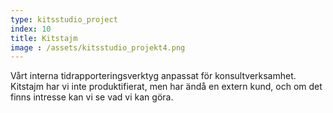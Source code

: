 ```yaml
---
type: kitsstudio_project
index: 10
title: Kitstajm
image : /assets/kitsstudio_projekt4.png
---
```

Vårt interna tidrapporteringsverktyg anpassat för konsultverksamhet. Kitstajm har vi inte produktifierat, men har ändå en extern kund, och om det finns intresse kan vi se vad vi kan göra.